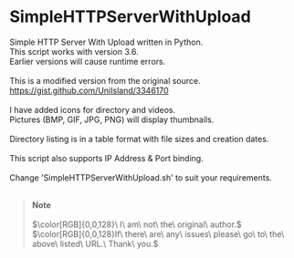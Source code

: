 # SimpleHTTPServerWithUpload
Simple HTTP Server With Upload written in Python.<br>
This script works with version 3.6.<br>
Earlier versions will cause runtime errors.<br><br>
This is a modified version from the original source.<br>
https://gist.github.com/UniIsland/3346170<br><br>
I have added icons for directory and videos.<br>
Pictures (BMP, GIF, JPG, PNG) will display thumbnails.<br><br>
Directory listing is in a table format with file sizes and creation dates.<br><br>
This script also supports IP Address & Port binding.<br><br>
Change 'SimpleHTTPServerWithUpload.sh' to suit your requirements.<br><br>
> __Note__<br><br>
$\color[RGB]{0,0,128}\ I\ am\ not\ the\ original\ author.$<br>
$\color[RGB]{0,0,128}If\ there\ are\ any\ issues\ please\ go\ to\ the\ above\ listed\ URL.\ Thank\ you.$
